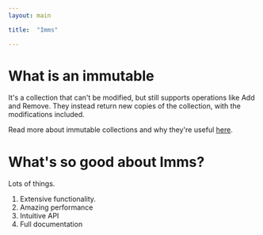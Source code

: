 ```yaml
---
layout: main

title:  "Imms"

---
```

# What is an immutable
It's a collection that can't be modified, but still supports operations like Add and Remove. They instead return new copies of the collection, with the modifications included.

Read more about immutable collections and why they're useful [here](dfg).

# What's so good about Imms?
Lots of things.

1. Extensive functionality.
2. Amazing performance
3. Intuitive API
4. Full documentation
